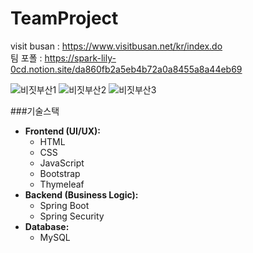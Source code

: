 

# TeamProject

visit busan : https://www.visitbusan.net/kr/index.do  
팀 포폴 : https://spark-lily-0cd.notion.site/da860fb2a5eb4b72a0a8455a8a44eb69  

![비짓부산1](https://github.com/user-attachments/assets/78ee85e8-d9c8-4272-901f-77d90e15fbc1)
![비짓부산2](https://github.com/user-attachments/assets/e0bbd119-c42c-43aa-b6bf-bef452121ec6)
![비짓부산3](https://github.com/user-attachments/assets/47bfd0aa-bc2d-4118-9dde-044b124c0cca)

###기술스택
- **Frontend (UI/UX):**
  - HTML
  - CSS
  - JavaScript
  - Bootstrap
  - Thymeleaf
- **Backend (Business Logic):**
  - Spring Boot
  - Spring Security
- **Database:**
  - MySQL
